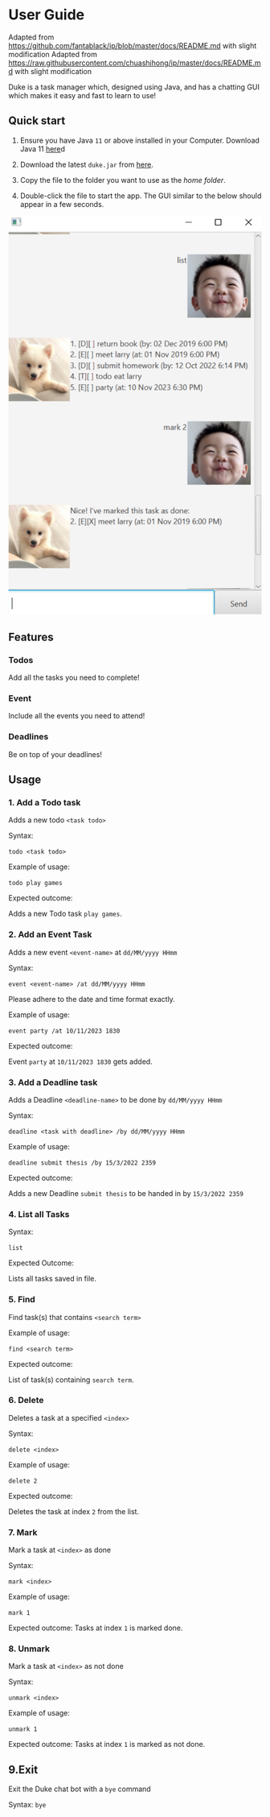 # User Guide
Adapted from https://github.com/fantablack/ip/blob/master/docs/README.md with slight modification
Adapted from https://raw.githubusercontent.com/chuashihong/ip/master/docs/README.md with slight modification 

Duke is a task manager which, designed using Java, and has a chatting GUI which makes it easy and fast to learn to use!

## Quick start

1. Ensure you have Java `11` or above installed in your Computer. Download Java 11 [here](https://www.oracle.com/java/technologies/downloads/)d

2. Download the latest `duke.jar` from [here](https://github.com/junlee1991/ip/releases).

3. Copy the file to the folder you want to use as the _home folder_.

4. Double-click the file to start the app. The GUI similar to the below should appear in a few seconds.


![Ui](Ui.png)

## Features 

### Todos

Add all the tasks you need to complete! 

### Event

Include all the events you need to attend! 

### Deadlines

Be on top of your deadlines! 

## Usage

### 1. Add a Todo task
Adds a new todo `<task todo>`

Syntax:

`todo <task todo>`

Example of usage:

`todo play games`

Expected outcome:

Adds a new Todo task `play games`.

### 2. Add an Event Task
Adds a new event `<event-name>` at `dd/MM/yyyy HHmm`

Syntax:

`event <event-name> /at dd/MM/yyyy HHmm` 

Please adhere to the date and time format exactly. 

Example of usage:

`event party /at 10/11/2023 1830`

Expected outcome:

Event `party` at `10/11/2023 1830` gets added.

### 3. Add a Deadline task
Adds a Deadline `<deadline-name>` to be done by `dd/MM/yyyy HHmm`

Syntax:

`deadline <task with deadline> /by dd/MM/yyyy HHmm`

Example of usage:

`deadline submit thesis /by 15/3/2022 2359`

Expected outcome:

Adds a new Deadline `submit thesis` to be handed in by `15/3/2022 2359`

### 4. List all Tasks
Syntax:

`list`

Expected Outcome:

Lists all tasks saved in file.

### 5. Find
Find task(s) that contains `<search term>`

Example of usage:

`find <search term>`

Expected outcome:

List of task(s) containing `search term`. 

### 6. Delete <task index>
Deletes a task at a specified `<index>`

Syntax:

`delete <index>`

Example of usage:

`delete 2`

Expected outcome:

Deletes the task at index `2` from the list. 

### 7. Mark
Mark a task at `<index>` as done

Syntax:

`mark <index>`

Example of usage:

`mark 1`

Expected outcome:
Tasks at index `1` is marked done.

### 8. Unmark
Mark a task at `<index>` as not done

Syntax:

`unmark <index>`

Example of usage:

`unmark 1`

Expected outcome:
Tasks at index `1` is marked as not done.

## 9.Exit
Exit the Duke chat bot with a `bye` command

Syntax:
`bye`

